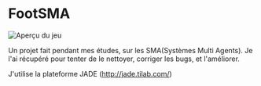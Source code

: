 # FootSMA

![Aperçu du jeu](https://github.com/arlefebvre/FootSMA/blob/master/src/main/resources/images/footSMA.png)

Un projet fait pendant mes études, sur les SMA(Systèmes Multi Agents).
Je l'ai récupéré pour tenter de le nettoyer, corriger les bugs, et l'améliorer.

J'utilise la plateforme JADE (http://jade.tilab.com/)
